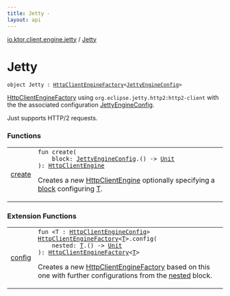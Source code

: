 ```yaml
---
title: Jetty - 
layout: api
---
```


<div class='api-docs-breadcrumbs'><a href="../index.html">io.ktor.client.engine.jetty</a> / <a href="./index.html">Jetty</a></div>

# Jetty

<div class="signature"><code><span class="keyword">object </span><span class="identifier">Jetty</span>&nbsp;<span class="symbol">:</span>&nbsp;<a href="../../io.ktor.client.engine/-http-client-engine-factory/index.html"><span class="identifier">HttpClientEngineFactory</span></a><span class="symbol">&lt;</span><a href="../-jetty-engine-config/index.html"><span class="identifier">JettyEngineConfig</span></a><span class="symbol">&gt;</span></code></div>

<a href="../../io.ktor.client.engine/-http-client-engine-factory/index.html">HttpClientEngineFactory</a> using <code>org.eclipse.jetty.http2:http2-client</code>
with the the associated configuration <a href="../-jetty-engine-config/index.html">JettyEngineConfig</a>.

Just supports HTTP/2 requests.

### Functions

<table class="api-docs-table">
<tbody>
<tr>
<td markdown="1">

<a href="create.html">create</a>


</td>
<td markdown="1">
<div class="signature"><code><span class="keyword">fun </span><span class="identifier">create</span><span class="symbol">(</span><br/>&nbsp;&nbsp;&nbsp;&nbsp;<span class="parameterName" id="io.ktor.client.engine.jetty.Jetty$create(kotlin.Function1((io.ktor.client.engine.jetty.JettyEngineConfig, kotlin.Unit)))/block">block</span><span class="symbol">:</span>&nbsp;<a href="../-jetty-engine-config/index.html"><span class="identifier">JettyEngineConfig</span></a><span class="symbol">.</span><span class="symbol">(</span><span class="symbol">)</span>&nbsp;<span class="symbol">-&gt;</span>&nbsp;<a href="https://kotlinlang.org/api/latest/jvm/stdlib/kotlin/-unit/index.html"><span class="identifier">Unit</span></a><br/><span class="symbol">)</span><span class="symbol">: </span><a href="../../io.ktor.client.engine/-http-client-engine/index.html"><span class="identifier">HttpClientEngine</span></a></code></div>

Creates a new <a href="../../io.ktor.client.engine/-http-client-engine/index.html">HttpClientEngine</a> optionally specifying a <a href="create.html#io.ktor.client.engine.jetty.Jetty$create(kotlin.Function1((io.ktor.client.engine.jetty.JettyEngineConfig, kotlin.Unit)))/block">block</a> configuring <a href="#">T</a>.


</td>
</tr>
</tbody>
</table>

### Extension Functions

<table class="api-docs-table">
<tbody>
<tr>
<td markdown="1">

<a href="../../io.ktor.client.engine/config.html">config</a>


</td>
<td markdown="1">
<div class="signature"><code><span class="keyword">fun </span><span class="symbol">&lt;</span><span class="identifier">T</span>&nbsp;<span class="symbol">:</span>&nbsp;<a href="../../io.ktor.client.engine/-http-client-engine-config/index.html"><span class="identifier">HttpClientEngineConfig</span></a><span class="symbol">&gt;</span> <a href="../../io.ktor.client.engine/-http-client-engine-factory/index.html"><span class="identifier">HttpClientEngineFactory</span></a><span class="symbol">&lt;</span><a href="../../io.ktor.client.engine/config.html#T"><span class="identifier">T</span></a><span class="symbol">&gt;</span><span class="symbol">.</span><span class="identifier">config</span><span class="symbol">(</span><br/>&nbsp;&nbsp;&nbsp;&nbsp;<span class="parameterName" id="io.ktor.client.engine$config(io.ktor.client.engine.HttpClientEngineFactory((io.ktor.client.engine.config.T)), kotlin.Function1((io.ktor.client.engine.config.T, kotlin.Unit)))/nested">nested</span><span class="symbol">:</span>&nbsp;<a href="../../io.ktor.client.engine/config.html#T"><span class="identifier">T</span></a><span class="symbol">.</span><span class="symbol">(</span><span class="symbol">)</span>&nbsp;<span class="symbol">-&gt;</span>&nbsp;<a href="https://kotlinlang.org/api/latest/jvm/stdlib/kotlin/-unit/index.html"><span class="identifier">Unit</span></a><br/><span class="symbol">)</span><span class="symbol">: </span><a href="../../io.ktor.client.engine/-http-client-engine-factory/index.html"><span class="identifier">HttpClientEngineFactory</span></a><span class="symbol">&lt;</span><a href="../../io.ktor.client.engine/config.html#T"><span class="identifier">T</span></a><span class="symbol">&gt;</span></code></div>

Creates a new <a href="../../io.ktor.client.engine/-http-client-engine-factory/index.html">HttpClientEngineFactory</a> based on this one
with further configurations from the <a href="../../io.ktor.client.engine/config.html#io.ktor.client.engine$config(io.ktor.client.engine.HttpClientEngineFactory((io.ktor.client.engine.config.T)), kotlin.Function1((io.ktor.client.engine.config.T, kotlin.Unit)))/nested">nested</a> block.


</td>
</tr>
</tbody>
</table>
